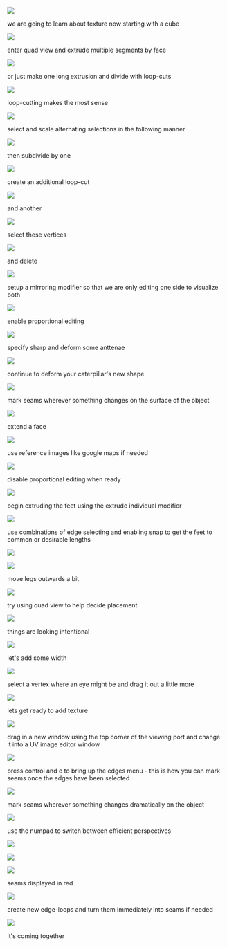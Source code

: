 ![](/assets/I_1.jpg)

we are going to learn about texture now starting with a cube

![](/assets/I_2.jpg)

enter quad view and extrude multiple segments by face

![](/assets/I_3.jpg)

or just make one long extrusion and divide with loop-cuts

![](/assets/I_4.jpg)

loop-cutting makes the most sense

![](/assets/I_5.jpg)

select and scale alternating selections in the following manner

![](/assets/I_6.jpg)

then subdivide by one

![](/assets/I_7.jpg)

create an additional loop-cut

![](/assets/I_8.jpg)

and another

![](/assets/I_9.jpg)

select these vertices

![](/assets/I_10.jpg)

and delete

![](/assets/I_11.jpg)

setup a mirroring modifier so that we are only editing one side to visualize both

![](/assets/I_12.jpg)

enable proportional editing

![](/assets/I_13.jpg)

specify sharp and deform some anttenae

![](/assets/I_14.jpg)

continue to deform your caterpillar's new shape

![](/assets/I_14b.jpg)

mark seams wherever something changes on the surface of the object

![](/assets/I_15.jpg)

extend a face

![](/assets/I_16.jpg)

use reference images like google maps if needed

![](/assets/I_17.jpg)

disable proportional editing when ready

![](/assets/I_18.jpg)

begin extruding the feet using the extrude individual modifier

![](/assets/I_19.jpg)

use combinations of edge selecting and enabling snap
to get the feet to common or desirable lengths

![](/assets/I_20.jpg)

![](/assets/I_21.jpg)

move legs outwards a bit

![](/assets/I_22.jpg)

try using quad view to help decide placement

![](/assets/I_23.jpg)

things are looking intentional

![](/assets/I_24.jpg)

let's add some width

![](/assets/I_25.jpg)

select a vertex where an eye might be and drag it out a little more

![](/assets/I_26.jpg)

lets get ready to add texture

![](/assets/I_27.jpg)

drag in a new window using the top corner of the viewing port and change it into a UV image editor window

![](/assets/I_28.jpg)

press control and e to bring up the edges menu - this is how you can mark seems once the edges have been selected

![](/assets/I_29.jpg)

mark seams wherever something changes dramatically on the object

![](/assets/I_30.jpg)

use the numpad to switch between efficient perspectives

![](/assets/I_31.jpg)

![](/assets/I_32.jpg)

![](/assets/I_33.jpg)

seams displayed in red

![](/assets/I_34.jpg)

create new edge-loops and turn them immediately into seams if needed

![](/assets/I_35.jpg)

it's coming together